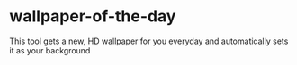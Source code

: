# wallpaper-of-the-day
This tool gets a new, HD wallpaper for you everyday and automatically sets it as your background
